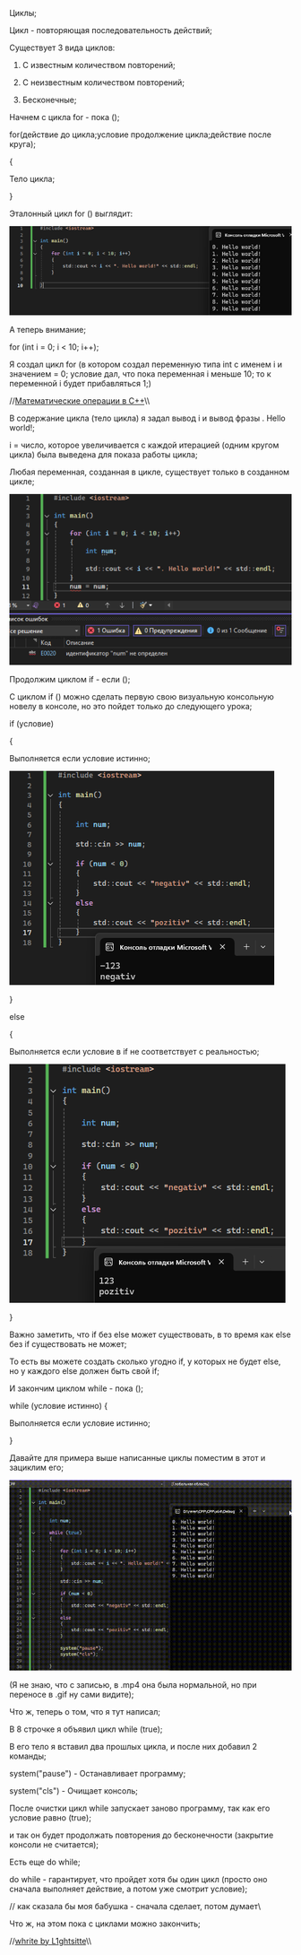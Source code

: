 Циклы;

Цикл - повторяющая последовательность действий;

Существует 3 вида циклов:

1. С известным количеством повторений;

2. С неизвестным количеством повторений;

3. Бесконечные;

Начнем с цикла for - пока ();

for(действие до цикла;условие продолжение цикла;действие после круга);

{

Тело цикла;

}

Эталонный цикл for () выглядит:

![Тут код](https://github.com/L1ghtsitte/CPP/blob/main/lessons/lesson%203/for_1.png)

А теперь внимание;

for (int i = 0; i < 10; i++);

Я создал цикл for (в котором создал переменную типа int с именем i и значением = 0; условие дал, что пока переменная i меньше 10; то к переменной i будет прибавляться 1;) 

//[Математические операции в C++](https://github.com/L1ghtsitte/CPP/blob/main/info/math/math_operation.png)\\\

В содержание цикла (тело цикла) я задал вывод i и вывод фразы . Hello world!;

i = число, которое увеличивается с каждой итерацией (одним кругом цикла) была выведена для показа работы цикла;

Любая переменная, созданная в цикле, существует только в созданном цикле;

![Тут код](https://github.com/L1ghtsitte/CPP/blob/main/lessons/lesson%203/for_2.png)

Продолжим циклом if - если ();

С циклом if () можно сделать первую свою визуальную консольную новелу в консоле, но это пойдет только до следующего урока;

if (условие)

{

Выполняется если условие истинно;

![Тут код](https://github.com/L1ghtsitte/CPP/blob/main/lessons/lesson%203/if_1.png)

}

else

{

Выполняется если условие в if не соответствует с реальностью;

![Тут код](https://github.com/L1ghtsitte/CPP/blob/main/lessons/lesson%203/if_2.png)


}

Важно заметить, что if без else может существовать, в то время как else без if существовать не может;

То есть вы можете создать сколько угодно if, у которых не будет else, но у каждого else должен быть свой if;

И закончим циклом while - пока ();

while (условие истинно) 
{

Выполняется если условие истинно;

}

Давайте для примера выше написанные циклы поместим в этот и зациклим его;

![Тут код](https://github.com/L1ghtsitte/CPP/blob/main/lessons/lesson%203/while_1.gif)

(Я не знаю, что с записью, в .mp4 она была нормальной, но при переносе в .gif ну сами видите);

Что ж, теперь о том, что я тут написал;

В 8 строчке я объявил цикл while (true);

В его тело я вставил два прошлых цикла, и после них добавил 2 команды;

system("pause") - Останавливает программу;

system("cls") - Очищает консоль;

После очистки цикл while запускает заново программу, так как его условие равно (true);

и так он будет продолжать повторения до бесконечности (закрытие консоли не считается);

Есть еще do while;

do while - гарантирует, что пройдет хотя бы один цикл (просто оно сначала выполняет действие, а потом уже смотрит условие);

// как сказала бы моя бабушка - сначала сделает, потом думает\\

Что ж, на этом пока с циклами можно закончить;

//[whrite by L1ghtsitte](https://github.com/L1ghtsitte/CPP)\\\
